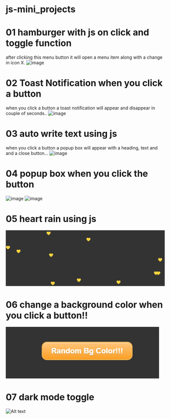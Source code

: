 # js-mini_projects
# 01 hamburger with js on click and toggle function
after clicking this menu button it will open a menu item along with a change in icon X.
![image](https://github.com/UshaKumari89/js-mini_projects/assets/98238038/4a5c9f86-63ca-4452-9630-f506fb300dc6)

# 02 Toast Notification when you click a button
when you click a button a toast notification will appear and disappear in couple of seconds..
![image](https://github.com/UshaKumari89/js-mini_projects/assets/98238038/affed1f6-d711-4e7f-af67-3198c5f9031a)

# 03 auto write text using js
when you click a button a popup box will appear with a heading, text and and a close button...
![image](https://github.com/UshaKumari89/js-mini_projects/assets/98238038/26f8f383-9cda-4e32-bab7-d83086b25670)

# 04 popup box when you click the button
![image](https://github.com/UshaKumari89/js-mini_projects/assets/98238038/67080f8f-2e67-433b-ba9f-256274a80efd)
![image](https://github.com/UshaKumari89/js-mini_projects/assets/98238038/61a7f38c-78fe-4cc4-8e44-f6deafcd19b1)



#  05 heart rain using js 
![Alt text](heartRain.png)


# 06 change a background color when you click a button!!
![Alt text](bgColor.png)

# 07 dark mode toggle 
![Alt text](darkMode.png.png)